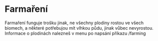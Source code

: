 # Farmaření

Farmaření funguje trošku jinak, ne všechny plodiny rostou ve všech biomech, a některé potřebujou mít vlhkou půdu, jinak vůbec nevyrostou. Informace o plodinách nalezneš v menu po napsání příkazu /farming